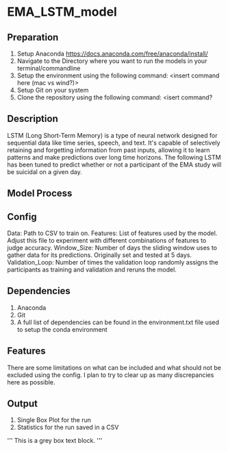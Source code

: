# EMA_LSTM_model

## Preparation
1. Setup Anaconda https://docs.anaconda.com/free/anaconda/install/
2. Navigate to the Directory where you want to run the models in your terminal/commandline
2. Setup the environment using the following command:
	<insert command here (mac vs wind?)>
3. Setup Git on your system
4. Clone the repository using the following command:
	<isert command?

## Description
LSTM (Long Short-Term Memory) is a type of neural network designed for sequential data like time series, speech, and text. It's capable of selectively retaining and forgetting information from past inputs, allowing it to learn patterns and make predictions over long time horizons. The following LSTM has been tuned to predict whether or not a participant of the EMA study will be suicidal on a given day. 

## Model Process

## Config
Data: Path to CSV to train on.
Features: List of features used by the model. Adjust this file to experiment with different combinations of features to judge accuracy.
Window_Size: Number of days the sliding window uses to gather data for its predictions. Originally set and tested at 5 days.
Validation_Loop: Number of times the validation loop randomly assigns the participants as training and validation and reruns the model. 

## Dependencies
1. Anaconda
2. Git
3. A full list of dependencies can be found in the environment.txt file used to setup the conda environment

## Features
There are some limitations on what can be included and what should not be excluded using the config. I plan to try to clear up as many discrepancies here as possible.

## Output
1. Single Box Plot for the run
2. Statistics for the run saved in a CSV

'''
This is a grey box text block.
'''
